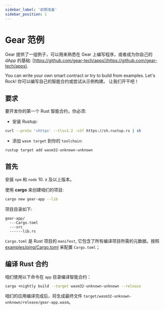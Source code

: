 ```yaml
---
sidebar_label: '前期准备'
sidebar_position: 1
---
```


# Gear 范例

Gear 提供了一组例子，可以用来熟悉在 Gear 上编写程序，或者成为你自己的 dApp 的基础: [https://github.com/gear-tech/apps](https://github.com/gear-tech/apps).

You can write your own smart contract or try to build from examples. Let's Rock!
你可以编写自己的智能合约或尝试从示例构建。 让我们开干吧！

## 要求

要开发你的第一个 Rust 智能合约，你必须:

- 安装 Rustup:

```bash
curl --proto '=https' --tlsv1.2 -sSf https://sh.rustup.rs | sh
```

- 添加 `wasm target` 到你的 `toolchain`:

```bash
rustup target add wasm32-unknown-unknown
```

## 首先

安装 `npm` 和 `node` 10. x 及以上版本。 

使用 **cargo** 来创建咱们的项目:

```bash
cargo new gear-app --lib
```

项目目录如下:

    gear-app/
      ---Cargo.toml
      ---src
      ------lib.rs

`Cargo.toml` 是 Rust 项目的 `manifest`, 它包含了所有编译项目所需的元数据。按照 [examples/ping/Cargo.toml](https://github.com/gear-tech/gear/blob/master/examples/ping/Cargo.toml) 来配置 `Cargo.toml`；

## 编译 Rust 合约

咱们使用以下命令在 `app` 目录编译智能合约：

```bash
cargo +nightly build --target wasm32-unknown-unknown --release
```

咱们的应用编译完成后，将生成最终文件 `target/wasm32-unknown-unknown/release/gear-app.wasm`。